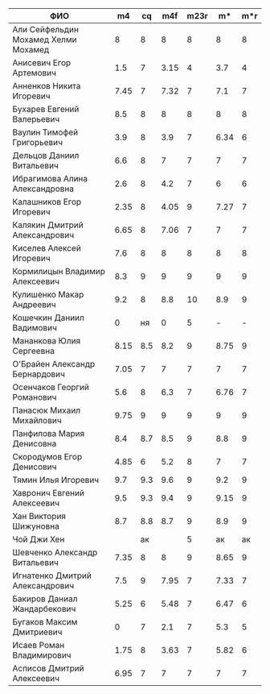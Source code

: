 |                ФИО                   |  m4  | cq  | m4f  | m23r | m*   | m*r |    
|--------------------------------------|------|-----|------|------|------|-----|    
| Али Сейфельдин Мохамед Хелми Мохамед | 8    | 8   | 8    | 8    | 8    | 8   |   
| Анисевич Егор Артемович              | 1.5  | 7   | 3.15 | 4    | 3.7  | 4   |   
| Анненков Никита Игоревич             | 7.45 | 7   | 7.32 | 7    | 7.1  | 7   |   
| Бухарев Евгений Валерьевич           | 8.5  | 8   | 8    | 8    | 8    | 8   |
| Ваулин Тимофей Григорьевич           | 3.9  | 8   | 3.9  | 7    | 6.34 | 6   |   
| Дельцов Даниил Витальевич            | 6.6  | 8   | 7    | 7    | 7    | 7   |   
| Ибрагимова Алина Александровна       | 2.6  | 8   | 4.2  | 7    | 6    | 6   |   
| Калашников Егор Игоревич             | 2.35 | 8   | 4.05 | 9    | 7.27 | 7   |   
| Калякин Дмитрий Александрович        | 6.65 | 8   | 7.06 | 7    | 7    | 7   |   
| Киселев Алексей Игоревич             | 7.6  | 8   | 8    | 8    | 8    | 8   |   
| Кормилицын Владимир Алексеевич       | 8.3  | 9   | 9    | 9    | 9    | 9   |   
| Кулишенко Макар Андреевич            | 9.2  | 8   | 8.8  | 10   | 8.9  | 9   |   
| Кошечкин Даниил Вадимович            | 0    | ня  | 0    | 5    | -    | -   |   
| Мананкова Юлия Сергеевна             | 8.15 | 8.5 | 8.2  | 9    | 8.75 | 9   |   
| О'Брайен Александр Бернардович       | 7.05 | 7   | 7    | 7    | 7    | 7   |   
| Осенчаков Георгий Романович          | 5.6  | 8   | 6.3  | 7    | 6.76 | 7   |   
| Панасюк Михаил Михайлович            | 9.75 | 9   | 9    | 9    | 9    | 9   |   
| Панфилова Мария Денисовна            | 8.4  | 8.7 | 8.5  | 9    | 8.8  | 9   |   
| Скородумов Егор Денисович            | 4.85 | 6   | 5.2  | 8    | 7    | 7   |   
| Тямин Илья Игоревич                  | 9.7  | 9.3 | 9.6  | 9    | 9.2  | 9   |   
| Хавронич Евгений Алексеевич          | 9.5  | 9.3 | 9.4  | 9    | 9.15 | 9   |   
| Хан Виктория Шижуновна               | 8.7  | 8.8 | 8.7  | 9    | 8.9  | 9   |   
| Чой Джи Хен                          |      | ак  |      | 5    | ак   | ак  |  
| Шевченко Александр Витальевич        | 7.35 | 8   | 8    | 9    | 8.65 | 9   |   
| Игнатенко Дмитрий Александрович      | 7.5  | 9   | 7.95 | 7    | 7.33 | 7   |   
| Бакиров Даниал Жандарбекович         | 5.25 | 6   | 5.48 | 7    | 6.47 | 6   |   
| Бугаков Максим Дмитриевич            | 0    | 7   | 2.1  | 7    | 5.3  | 5   |   
| Исаев Роман Владимирович             | 1.75 | 8   | 3.63 | 7    | 5.82 | 6   |   
| Асписов Дмитрий Алексеевич           | 6.95 | 7   | 7    | 7    | 7    | 7   |   